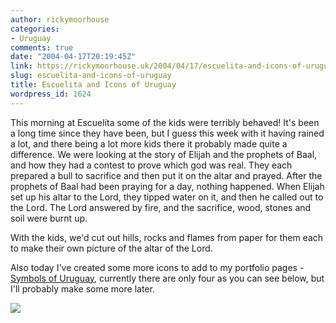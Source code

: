 ```yaml
---
author: rickymoorhouse
categories:
- Uruguay
comments: true
date: "2004-04-17T20:19:45Z"
link: https://rickymoorhouse.uk/2004/04/17/escuelita-and-icons-of-uruguay/
slug: escuelita-and-icons-of-uruguay
title: Escuelita and Icons of Uruguay
wordpress_id: 1624
---
```


This morning at Escuelita some of the kids were terribly behaved! It's been a long time since they have been, but I guess this week with it having rained a lot, and there being a lot more kids there it probably made quite a difference.  We were looking at the story of Elijah and the prophets of Baal, and how they had a contest to prove which god was real. They each prepared a bull to sacrifice and then put it on the altar and prayed. After the prophets of Baal had been praying for a day, nothing happened. When Elijah set up his altar to the Lord, they tipped water on it, and then he called out to the Lord. The Lord answered by fire, and the sacrifice, wood, stones and soil were burnt up.  

With the kids, we'd cut out hills, rocks and flames from paper for them each to make their own picture of the altar of the Lord. 





Also today I've created some more icons to add to my portfolio pages - [Symbols of Uruguay](/ricky/portfolio/icons), currently there are only four as you can see below, but I'll probably make some more later.  






![](http://www.samespirit.net/ricky/images/iconUruguay.png)
